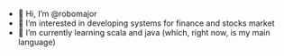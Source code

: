 - 👋 Hi, I’m @robomajor
- 👀 I’m interested in developing systems for finance and stocks market
- 🌱 I’m currently learning scala and java (which, right now, is my main language)

<!---
robomajor/robomajor is a ✨ special ✨ repository because its `README.md` (this file) appears on your GitHub profile.
You can click the Preview link to take a look at your changes.
--->
